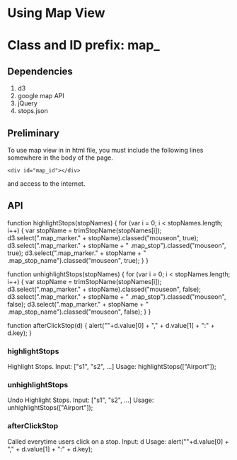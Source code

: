 # Using Map View

# Class and ID prefix: map_

## Dependencies

1. d3
2. google map API
3. jQuery
4. stops.json

## Preliminary

To use map view in in html file, you must include the following lines
somewhere in the body of the page.

    <div id="map_id"></div>

and access to the internet.

## API

function highlightStops(stopNames) {
    for (var i = 0; i < stopNames.length; i++) {
        var stopName = trimStopName(stopNames[i]);
        d3.select(".map_marker." + stopName).classed("mouseon", true);
        d3.select(".map_marker." + stopName + " .map_stop").classed("mouseon", true);
        d3.select(".map_marker." + stopName + " .map_stop_name").classed("mouseon", true);
    }
}

function unhighlightStops(stopNames) {
    for (var i = 0; i < stopNames.length; i++) {
        var stopName = trimStopName(stopNames[i]);
        d3.select(".map_marker." + stopName).classed("mouseon", false);
        d3.select(".map_marker." + stopName + " .map_stop").classed("mouseon", false);
        d3.select(".map_marker." + stopName + " .map_stop_name").classed("mouseon", false);
    }
}

function afterClickStop(d) {
    alert(""+d.value[0] + "," + d.value[1] + ":" + d.key);
}

### highlightStops

Highlight Stops.
Input: ["s1", "s2", ...]
Usage: highlightStops(["Airport"]);

### unhighlightStops

Undo Highlight Stops.
Input: ["s1", "s2", ...]
Usage: unhighlightStops(["Airport"]);

### afterClickStop

Called everytime users click on a stop.
Input: d
Usage: alert(""+d.value[0] + "," + d.value[1] + ":" + d.key);
